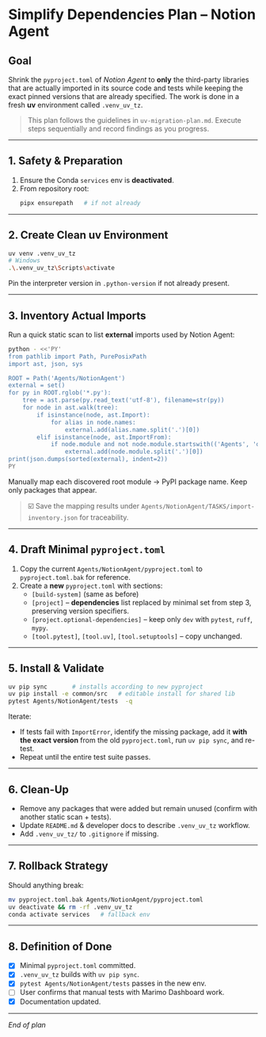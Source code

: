 # Simplify Dependencies Plan – Notion Agent

## Goal
Shrink the `pyproject.toml` of *Notion Agent* to **only** the third-party libraries that are actually imported in its source code and tests while keeping the exact pinned versions that are already specified.  The work is done in a fresh **uv** environment called `.venv_uv_tz`.

> This plan follows the guidelines in `uv-migration-plan.md`.  Execute steps sequentially and record findings as you progress.

---

## 1. Safety & Preparation
1. Ensure the Conda `services` env is **deactivated**.
3. From repository root:
	```bash
	pipx ensurepath   # if not already
	```

---

## 2. Create Clean uv Environment
```bash
uv venv .venv_uv_tz
# Windows
.\.venv_uv_tz\Scripts\activate
```
Pin the interpreter version in `.python-version` if not already present.

---

## 3. Inventory Actual Imports
Run a quick static scan to list **external** imports used by Notion Agent:
```bash
python - <<'PY'
from pathlib import Path, PurePosixPath
import ast, json, sys

ROOT = Path('Agents/NotionAgent')
external = set()
for py in ROOT.rglob('*.py'):
    tree = ast.parse(py.read_text('utf-8'), filename=str(py))
    for node in ast.walk(tree):
        if isinstance(node, ast.Import):
            for alias in node.names:
                external.add(alias.name.split('.')[0])
        elif isinstance(node, ast.ImportFrom):
            if node.module and not node.module.startswith(('Agents', 'operations', 'launcher', 'tests', 'tz_common')):
                external.add(node.module.split('.')[0])
print(json.dumps(sorted(external), indent=2))
PY
```
Manually map each discovered root module → PyPI package name.  Keep only packages that appear.

> ☑️ Save the mapping results under `Agents/NotionAgent/TASKS/import-inventory.json` for traceability.

---

## 4. Draft Minimal `pyproject.toml`
1. Copy the current `Agents/NotionAgent/pyproject.toml` to `pyproject.toml.bak` for reference.
2. Create a **new** `pyproject.toml` with sections:
	* `[build-system]` (same as before)
	* `[project]` – **dependencies** list replaced by minimal set from step 3, preserving version specifiers.
	* `[project.optional-dependencies]` – keep only `dev` with `pytest`, `ruff`, `mypy`.
	* `[tool.pytest]`, `[tool.uv]`, `[tool.setuptools]` – copy unchanged.

---

## 5. Install & Validate
```bash
uv pip sync       # installs according to new pyproject
uv pip install -e common/src   # editable install for shared lib
pytest Agents/NotionAgent/tests  -q
```

Iterate:
* If tests fail with `ImportError`, identify the missing package, add it **with the exact version** from the old `pyproject.toml`, run `uv pip sync`, and re-test.
* Repeat until the entire test suite passes.

---

## 6. Clean-Up
* Remove any packages that were added but remain unused (confirm with another static scan + tests).
* Update `README.md` & developer docs to describe `.venv_uv_tz` workflow.
* Add `.venv_uv_tz/` to `.gitignore` if missing.

---

## 7. Rollback Strategy
Should anything break:
```bash
mv pyproject.toml.bak Agents/NotionAgent/pyproject.toml
uv deactivate && rm -rf .venv_uv_tz
conda activate services   # fallback env
```

---

## 8. Definition of Done
- [x] Minimal `pyproject.toml` committed.
- [x] `.venv_uv_tz` builds with `uv pip sync`.
- [x] `pytest Agents/NotionAgent/tests` passes in the new env.
- [ ] User confirms that manual tests with Marimo Dashboard work.
- [x] Documentation updated.

---

*End of plan* 